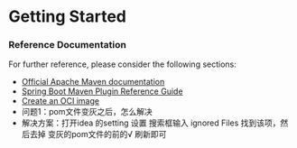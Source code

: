 # Getting Started

### Reference Documentation

For further reference, please consider the following sections:

* [Official Apache Maven documentation](https://maven.apache.org/guides/index.html)
* [Spring Boot Maven Plugin Reference Guide](https://docs.spring.io/spring-boot/docs/3.0.3/maven-plugin/reference/html/)
* [Create an OCI image](https://docs.spring.io/spring-boot/docs/3.0.3/maven-plugin/reference/html/#build-image)
* 问题1：pom文件变灰之后，怎么解决
* 解决方案：打开idea 的setting 设置 搜索框输入 ignored Files 找到该项，然后去掉 变灰的pom文件的前的√ 刷新即可
